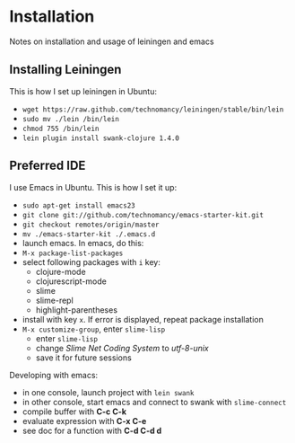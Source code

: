 # Installation

Notes on installation and usage of leiningen and emacs

## Installing Leiningen

This is how I set up leiningen in Ubuntu:

* `wget https://raw.github.com/technomancy/leiningen/stable/bin/lein`
* `sudo mv ./lein /bin/lein`
* `chmod 755 /bin/lein`
* `lein plugin install swank-clojure 1.4.0`

## Preferred IDE

I use Emacs in Ubuntu. This is how I set it up:

* `sudo apt-get install emacs23`
* `git clone git://github.com/technomancy/emacs-starter-kit.git`
* `git checkout remotes/origin/master`
* `mv ./emacs-starter-kit ./.emacs.d`
* launch emacs. In emacs, do this:
* `M-x package-list-packages`
* select following packages with `i` key:
    * clojure-mode
    * clojurescript-mode
    * slime
    * slime-repl
    * highlight-parentheses
* install with key `x`. If error is displayed, repeat package
installation
* `M-x customize-group`, enter `slime-lisp`
    * enter `slime-lisp`
    * change *Slime Net Coding System* to *utf-8-unix*
    * save it for future sessions

Developing with emacs:

* in one console, launch project with `lein swank`
* in other console, start emacs and connect to swank with
`slime-connect`
* compile buffer with **C-c C-k**
* evaluate expression with **C-x C-e**
* see doc for a function with **C-d C-d d**

